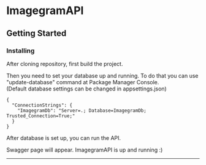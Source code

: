 # ImagegramAPI

## Getting Started

### Installing

After cloning repository, first build the project. 

Then you need to set your database up and running. To do that you can use "update-database" command at Package Manager Console.  
(Default database settings can be changed in appsettings.json)
```
{
  "ConnectionStrings": {
    "ImagegramDb": "Server=.; Database=ImagegramDb; Trusted_Connection=True;"
  }
}
```
After database is set up, you can run the API.

Swagger page will appear. ImagegramAPI is up and running :) 

----------------------------------------------------------------------------------------